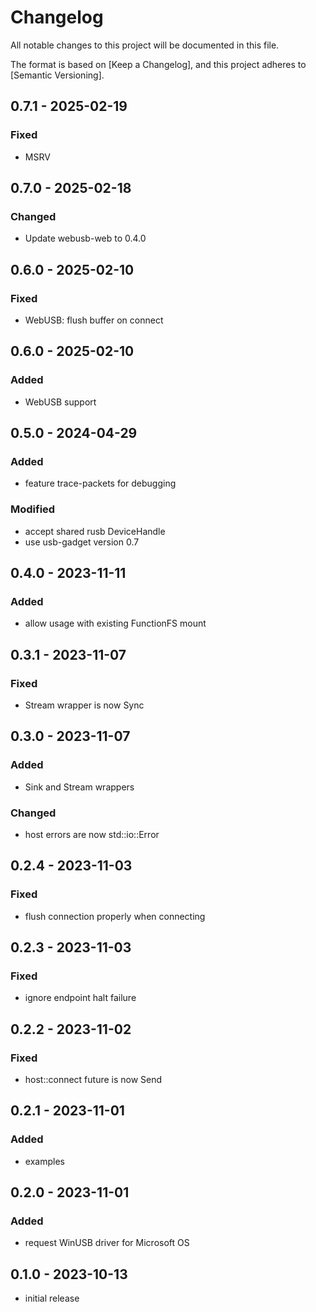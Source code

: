 # Changelog

All notable changes to this project will be documented in this file.

The format is based on [Keep a Changelog],
and this project adheres to [Semantic Versioning].

## 0.7.1 - 2025-02-19
### Fixed
- MSRV

## 0.7.0 - 2025-02-18
### Changed
- Update webusb-web to 0.4.0

## 0.6.0 - 2025-02-10
### Fixed
- WebUSB: flush buffer on connect

## 0.6.0 - 2025-02-10
### Added
- WebUSB support

## 0.5.0 - 2024-04-29
### Added
- feature trace-packets for debugging
### Modified
- accept shared rusb DeviceHandle
- use usb-gadget version 0.7

## 0.4.0 - 2023-11-11
### Added
- allow usage with existing FunctionFS mount

## 0.3.1 - 2023-11-07
### Fixed
- Stream wrapper is now Sync

## 0.3.0 - 2023-11-07
### Added
- Sink and Stream wrappers
### Changed
- host errors are now std::io::Error

## 0.2.4 - 2023-11-03
### Fixed
- flush connection properly when connecting

## 0.2.3 - 2023-11-03
### Fixed
- ignore endpoint halt failure

## 0.2.2 - 2023-11-02
### Fixed
- host::connect future is now Send

## 0.2.1 - 2023-11-01
### Added
- examples

## 0.2.0 - 2023-11-01
### Added
- request WinUSB driver for Microsoft OS

## 0.1.0 - 2023-10-13
- initial release
